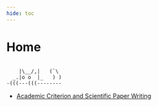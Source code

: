 ```yaml
---
hide: toc
---
```

# Home

```

    |\__/,|   (`\
  _.|o o  |_   ) )
-(((---(((--------

```

- [Academic Criterion and Scientific Paper Writing](https://mmcheng.net/writing/)
